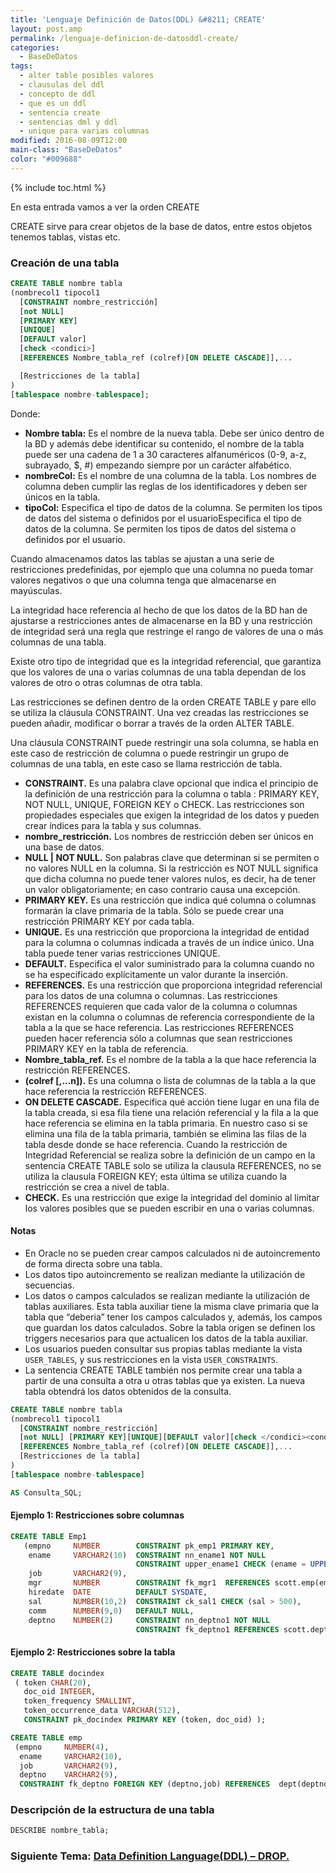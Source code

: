 ```yaml
---
title: 'Lenguaje Definición de Datos(DDL) &#8211; CREATE'
layout: post.amp
permalink: /lenguaje-definicion-de-datosddl-create/
categories:
  - BaseDeDatos
tags:
  - alter table posibles valores
  - clausulas del ddl
  - concepto de ddl
  - que es un ddl
  - sentencia create
  - sentencias dml y ddl
  - unique para varias columnas
modified: 2016-08-09T12:00
main-class: "BaseDeDatos"
color: "#009688"
---
```


{% include toc.html %}

En esta entrada vamos a ver la orden CREATE

CREATE sirve para crear objetos de la base de datos, entre estos objetos tenemos tablas, vistas etc.

### Creación de una tabla

```sql
CREATE TABLE nombre tabla
(nombrecol1 tipocol1
  [CONSTRAINT nombre_restricción]
  [not NULL]
  [PRIMARY KEY]
  [UNIQUE]
  [DEFAULT valor]
  [check <condici>]
  [REFERENCES Nombre_tabla_ref (colref)[ON DELETE CASCADE]],...

  [Restricciones de la tabla]
)
[tablespace nombre-tablespace];
```

<!--ad-->

Donde:

* **Nombre tabla:** Es el nombre de la nueva tabla. Debe ser único dentro de la BD y además debe identificar su contenido, el nombre de la tabla puede ser una cadena de 1 a 30 caracteres alfanuméricos (0-9, a-z, subrayado, $, #) empezando siempre por un carácter alfabético.
* **nombreCol:** Es el nombre de una columna de la tabla. Los nombres de columna deben cumplir las reglas de los identificadores y deben ser únicos en la tabla.
* **tipoCol:** Especifica el tipo de datos de la columna. Se permiten los tipos de datos del sistema o definidos por el usuarioEspecifica el tipo de datos de la columna. Se permiten los tipos de datos del sistema o definidos por el usuario.

Cuando almacenamos datos las tablas se ajustan a una serie de restricciones predefinidas, por ejemplo que una columna no pueda tomar valores negativos o que una columna tenga que almacenarse en mayúsculas.

La integridad hace referencia al hecho de que los datos de la BD han de ajustarse a restricciones antes de almacenarse en la BD y una restricción de integridad será una regla que restringe el rango de valores de una o más columnas de una tabla.

Existe otro tipo de integridad que es la integridad referencial, que garantiza que los valores de una o varias columnas de una tabla dependan de los valores de otro o otras columnas de otra tabla.

Las restricciones se definen dentro de la orden CREATE TABLE y pare ello se utiliza la cláusula CONSTRAINT. Una vez creadas las restricciones se pueden añadir, modificar o borrar a través de la orden ALTER TABLE.

Una cláusula CONSTRAINT puede restringir una sola columna, se habla en este caso de restricción de columna o puede restringir un grupo de columnas de una tabla, en este caso se llama restricción de tabla.

* **CONSTRAINT.** Es una palabra clave opcional que indica el principio de la definición de una restricción para la columna o tabla : PRIMARY KEY, NOT NULL, UNIQUE, FOREIGN KEY o CHECK. Las restricciones son propiedades especiales que exigen la integridad de los datos y pueden crear índices para la tabla y sus columnas.
* **nombre_restricción.** Los nombres de restricción deben ser únicos en una base de datos.
* **NULL | NOT NULL.** Son palabras clave que determinan si se permiten o no valores NULL en la columna. Si la restricción es NOT NULL significa que dicha columna no puede tener valores nulos, es decir, ha de tener un valor obligatoriamente; en caso contrario causa una excepción.
* **PRIMARY KEY.** Es una restricción que indica qué columna o columnas formarán la clave primaria de la tabla. Sólo se puede crear una restricción PRIMARY KEY por cada tabla.
* **UNIQUE.** Es una restricción que proporciona la integridad de entidad para la columna o columnas indicada a través de un índice único. Una tabla puede tener varias restricciones UNIQUE.
* **DEFAULT.** Especifica el valor suministrado para la columna cuando no se ha especificado explícitamente un valor durante la inserción.
* **REFERENCES.** Es una restricción que proporciona integridad referencial para los datos de una columna o columnas. Las restricciones REFERENCES requieren que cada valor de la columna o columnas existan en la columna o columnas de referencia correspondiente de la tabla a la que se hace referencia. Las restricciones REFERENCES pueden hacer referencia sólo a columnas que sean restricciones PRIMARY KEY en la tabla de referencia.
* **Nombre_tabla_ref.** Es el nombre de la tabla a la que hace referencia la restricción REFERENCES.
* **(colref [,&#8230;n]).** Es una columna o lista de columnas de la tabla a la que hace referencia la restricción REFERENCES.
* **ON DELETE CASCADE.** Especifica qué acción tiene lugar en una fila de la tabla creada, si esa fila tiene una relación referencial y la fila a la que hace referencia se elimina en la tabla primaria. En nuestro caso si se elimina una fila de la tabla primaria, también se elimina las filas de la tabla desde donde se hace referencia.
    Cuando la restricción de Integridad Referencial se realiza sobre la definición de un campo en la sentencia CREATE TABLE solo se utiliza la clausula REFERENCES, no se utiliza la clausula FOREIGN KEY; esta última se utiliza cuando la restricción se crea a nivel de tabla. 
* **CHECK.** Es una restricción que exige la integridad del dominio al limitar los valores posibles que se pueden escribir en una o varias columnas.

####  Notas

- En Oracle no se pueden crear campos calculados ni de autoincremento de forma directa sobre una tabla.
- Los datos tipo autoincremento se realizan mediante la utilización de secuencias.
- Los datos o campos calculados se realizan mediante la utilización de tablas auxiliares. Esta tabla auxiliar tiene la misma clave primaria que la tabla que “deberia” tener los campos calculados y, además, los campos que guardan los datos calculados. Sobre la tabla origen se definen los triggers necesarios para que actualicen los datos de la tabla auxiliar.
- Los usuarios pueden consultar sus propias tablas mediante la vista `USER_TABLES`, y sus restricciones en la vista `USER_CONSTRAINTS`.
- La sentencia CREATE TABLE también nos permite crear una tabla a partir de una consulta a otra u otras tablas que ya existen. La nueva tabla obtendrá los datos obtenidos de la consulta.

```sql
CREATE TABLE nombre tabla
(nombrecol1 tipocol1
  [CONSTRAINT nombre_restricción]
  [not NULL] [PRIMARY KEY][UNIQUE][DEFAULT valor][check </condici><condici>]
  [REFERENCES Nombre_tabla_ref (colref)[ON DELETE CASCADE]],...
  [Restricciones de la tabla]
)
[tablespace nombre-tablespace]

AS Consulta_SQL;
```

#### Ejemplo 1: Restricciones sobre columnas

```sql
CREATE TABLE Emp1
   (empno     NUMBER        CONSTRAINT pk_emp1 PRIMARY KEY,
    ename     VARCHAR2(10)  CONSTRAINT nn_ename1 NOT NULL
                            CONSTRAINT upper_ename1 CHECK (ename = UPPER(ename)),
    job       VARCHAR2(9),
    mgr       NUMBER        CONSTRAINT fk_mgr1  REFERENCES scott.emp(empno),
    hiredate  DATE          DEFAULT SYSDATE,
    sal       NUMBER(10,2)  CONSTRAINT ck_sal1 CHECK (sal > 500),
    comm      NUMBER(9,0)   DEFAULT NULL,
    deptno    NUMBER(2)     CONSTRAINT nn_deptno1 NOT NULL
                            CONSTRAINT fk_deptno1 REFERENCES scott.dept(deptno) ) ;
```

#### Ejemplo 2: Restricciones sobre la tabla

 ```sql
CREATE TABLE docindex
  ( token CHAR(20),
    doc_oid INTEGER,
    token_frequency SMALLINT,
    token_occurrence_data VARCHAR(512),
    CONSTRAINT pk_docindex PRIMARY KEY (token, doc_oid) );

CREATE TABLE emp
  (empno     NUMBER(4),
   ename     VARCHAR2(10),
   job       VARCHAR2(9),
   deptno    VARCHAR2(9),
   CONSTRAINT fk_deptno FOREIGN KEY (deptno,job) REFERENCES  dept(deptno,job));
```

### Descripción de la estructura de una tabla

```sql
DESCRIBE nombre_tabla;
```

### Siguiente Tema: [Data Definition Language(DDL) &#8211; DROP.][1] 


 [1]: https://elbauldelprogramador.com/lenguaje-definicion-de-datosddl-drop/
